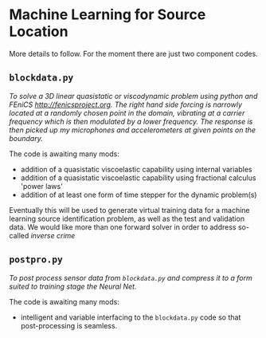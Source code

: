 # Machine Learning for Source Location
More details to follow. For the moment there are just two component codes.
 
## `blockdata.py`

*To solve a 3D linear quasistatic or viscodynamic problem using python and FEniCS <http://fenicsproject.org>. The right hand side forcing is narrowly located at a randomly chosen point in the domain, vibrating at a carrier frequency which is then modulated by a lower frequency. The response is then picked up my microphones and accelerometers at given points on the boundary.*

The code is awaiting many mods:

- addition of a quasistatic viscoelastic capability using internal variables
- addition of a quasistatic viscoelastic capability using fractional calculus 'power laws'
- addition of at least one form of time stepper for the dynamic problem(s)

Eventually this will be used to generate virtual training data for a machine learning source identification problem, as well as the test and validation data. We would like more than one forward solver in order to address so-called *inverse crime*

## `postpro.py`

*To post process sensor data from `blockdata.py` and compress it to a form suited to training stage the Neural Net.*

The code is awaiting many mods:

- intelligent and variable interfacing to the `blockdata.py` code so that post-processing is seamless. 


  